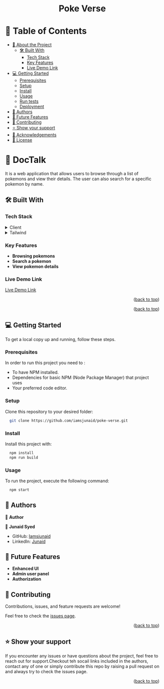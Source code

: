 <a name="readme-top"></a>

<div align="center">

  <h1><b>Poke Verse</b></h1>

</div>

<!-- TABLE OF CONTENTS -->

# 📗 Table of Contents

- [📖 About the Project](#about-project)
  - [🛠 Built With](#built-with)
    - [Tech Stack](#tech-stack)
    - [Key Features](#key-features)
    - [Live Demo Link](#live-demo)
- [💻 Getting Started](#getting-started)
  - [Prerequisites](#prerequisites)
  - [Setup](#setup)
  - [Install](#install)
  - [Usage](#usage)
  - [Run tests](#run-tests)
  - [Deployment](#deployment)
- [👥 Authors](#authors)
- [🔭 Future Features](#future-features)
- [🤝 Contributing](#contributing)
- [⭐️ Show your support](#support)
- [🙏 Acknowledgements](#acknowledgements)
- [📝 License](#license)

<!-- PROJECT DESCRIPTION -->

# 📖 DocTalk <a name="about-project"></a>

It is a web application that allows users to browse through a list of pokemons and view their details. The user can also search for a specific pokemon by name.

## 🛠 Built With <a name="built-with"></a>

### Tech Stack <a name="tech-stack"></a>

<details>
  <summary>Client</summary>
  <ul>
    <li><a href="https://react.dev/">React</a></li>
  </ul>
</details>

<details>
<summary>Tailwind</summary>
  <ul>
    <li><a href="https://tailwind.css.org/">PostgreSQL</a></li>
  </ul>
</details>

<!-- Features -->

### Key Features <a name="key-features"></a>

>

- **Browsing pokemons**
- **Search a pokemon**
- **View pokemon details**


### Live Demo Link <a name="live-demo"></a>

[Live Demo Link](https://poke-verse.onrender.com/)

<p align="right">(<a href="#readme-top">back to top</a>)</p>

<!-- GETTING STARTED -->

<!-- LIVE DEMO -->

<p align="right">(<a href="#readme-top">back to top</a>)</p>

## 💻 Getting Started <a name="getting-started"></a>

To get a local copy up and running, follow these steps.

### Prerequisites

In order to run this project you need to :

- To have NPM installed.
- Dependencies for basic NPM (Node Package Manager) that project uses
- Your preferred code editor.

### Setup

Clone this repository to your desired folder:

```sh
  git clone https://github.com/iamsjunaid/poke-verse.git
```

### Install

Install this project with:

```sh
  npm install
  npm run build
```

### Usage

To run the project, execute the following command:

```sh
  npm start
```

<!-- AUTHORS -->

## 👥 Authors <a name="authors"></a>

👤 **Author**

👤 **Junaid Syed**

- GitHub: [Iamsjunaid](https://github.com/iamsjunaid)
- LinkedIn: [Junaid](https://www.linkedin.com/in/junaidahmedsyed)

<!-- FUTURE FEATURES -->

## 🔭 Future Features <a name="future-features"></a>

- **Enhanced UI**
- **Admin user panel**
- **Authorization**

<!-- CONTRIBUTING -->

## 🤝 Contributing <a name="contributing"></a>

Contributions, issues, and feature requests are welcome!

Feel free to check the [issues page](https://github.com/iamsjunaid/poke-verse.git/issues).

<p align="right">(<a href="#readme-top">back to top</a>)</p>

<!-- SUPPORT -->

## ⭐️ Show your support <a name="support"></a>

If you encounter any issues or have questions about the project, feel free to reach out for support.Checkout teh socail links included in the authors, contact any of one or simply contribute this repo by raising a pull request on and always try to check the issues page.

<p align="right">(<a href="#readme-top">back to top</a>)</p>
